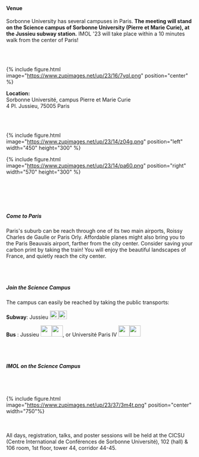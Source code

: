 ---
---

<br>

#### Venue


Sorbonne University has several campuses in Paris. <b>The meeting will stand on the Science campus of Sorbonne University (Pierre et Marie Curie), at the Jussieu subway station.</b> IMOL '23 will take place within a 10 minutes walk from the center of Paris!

<br>
<br>

{% include figure.html image="https://www.zupimages.net/up/23/16/7yql.png" position="center" %}


<b>Location:</b><br>
Sorbonne Université, campus Pierre et Marie Curie<br>
4 Pl. Jussieu, 75005 Paris
<br>
<br>

<br>

{% include figure.html image="https://www.zupimages.net/up/23/14/z04g.png" position="left" width="450" height="300" %}

{% include figure.html image="https://www.zupimages.net/up/23/14/pa60.png" position="right" width="570" height="300" %}

<br>
<br>
<br>
<br>

##### Come to Paris

Paris's suburb can be reach through one of its two main airports, Roissy Charles de Gaulle or Paris Orly. Affordable planes might also bring you to the Paris Beauvais airport, farther from the city center.
Consider saving your carbon print by taking the train! You will enjoy the beautiful landscapes of France, and quietly reach the city center.

<br>
<br>

##### Join the Science Campus


The campus can easily be reached by taking the public transports:

<b>Subway</b>: Jussieu <img src="https://www.ratp.fr/sites/default/files/lines-assets/picto/metro/picto_metro_ligne-10.1496915879.svg" width="23"><img src="https://www.ratp.fr/sites/default/files/lines-assets/picto/metro/picto_metro_ligne-7.1496915880.svg" width="23">

<b>Bus</b> : Jussieu <img src="https://www.ratp.fr/sites/default/files/lines-assets/picto/busratp/picto_busratp_ligne-67.svg" width="30"><img src="https://www.ratp.fr/sites/default/files/lines-assets/picto/busratp/picto_busratp_ligne-89.svg" width="30">, or Université Paris IV <img src="https://www.ratp.fr/sites/default/files/lines-assets/picto/busratp/picto_busratp_ligne-63.svg" width="30"><img src="https://www.ratp.fr/sites/default/files/lines-assets/picto/busratp/picto_busratp_ligne-89.svg" width="30">

<br>
<br>

##### IMOL on the Science Campus
<br>
<br>

{% include figure.html image="https://www.zupimages.net/up/23/37/3m4t.png" position="center" width="750"%}

<br>
<br>
All days, registration, talks, and poster sessions will be held at the CICSU (Centre International de Conférences de Sorbonne Université), 102 (hall) & 106 room, 1st floor, tower 44, corridor 44-45.




<br>
<br>


